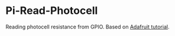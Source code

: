 Pi-Read-Photocell
=================

Reading photocell resistance from GPIO. Based on [Adafruit tutorial](http://learn.adafruit.com/basic-resistor-sensor-reading-on-raspberry-pi/basic-photocell-reading). 
